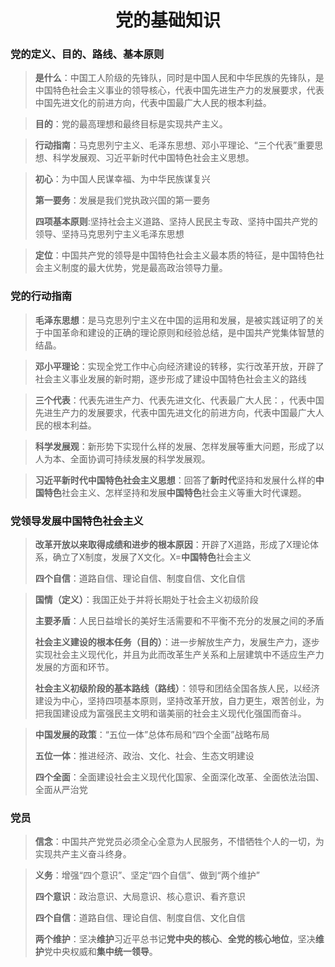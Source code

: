 <h1 align="center">党的基础知识</h1>


### 党的定义、目的、路线、基本原则

> **是什么**：中国工人阶级的先锋队，同时是中国人民和中华民族的先锋队，是中国特色社会主义事业的领导核心，代表中国先进生产力的发展要求，代表中国先进文化的前进方向，代表中国最广大人民的根本利益。

> **目的**：党的最高理想和最终目标是实现共产主义。

> **行动指南**：马克思列宁主义、毛泽东思想、邓小平理论、“三个代表”重要思想、科学发展观、习近平新时代中国特色社会主义思想。 

> **初心**：为中国人民谋幸福、为中华民族谋复兴
>
> **第一要务**：发展是我们党执政兴国的第一要务
>
> **四项基本原则**:坚持社会主义道路、坚持人民民主专政、坚持中国共产党的领导、坚持马克思列宁主义毛泽东思想

> **定位**：中国共产党的领导是中国特色社会主义最本质的特征，是中国特色社会主义制度的最大优势，党是最高政治领导力量。


### 党的行动指南

> **毛泽东思想**：是马克思列宁主义在中国的运用和发展，是被实践证明了的关于中国革命和建设的正确的理论原则和经验总结，是中国共产党集体智慧的结晶。

> **邓小平理论**：实现全党工作中心向经济建设的转移，实行改革开放，开辟了社会主义事业发展的新时期，逐步形成了建设中国特色社会主义的路线

> **三个代表**：代表先进生产力、代表先进文化、代表最广大人民：，代表中国先进生产力的发展要求，代表中国先进文化的前进方向，代表中国最广大人民的根本利益。

> **科学发展观**：新形势下实现什么样的发展、怎样发展等重大问题，形成了以人为本、全面协调可持续发展的科学发展观。

> **习近平新时代中国特色社会主义思想**：回答了**新时代**坚持和发展什么样的**中国特色**社会主义、怎样坚持和发展**中国特色**社会主义等重大时代课题。

### 党领导发展中国特色社会主义

> **改革开放以来取得成绩和进步的根本原因**：开辟了X道路，形成了X理论体系，确立了X制度，发展了X文化。X=**中国特色**社会主义
>
> **四个自信**：道路自信、理论自信、制度自信、文化自信

> **国情（定义）**：我国正处于并将长期处于社会主义初级阶段
>
> **主要矛盾**：人民日益增长的美好生活需要和不平衡不充分的发展之间的矛盾
>
> **社会主义建设的根本任务（目的）**：进一步解放生产力，发展生产力，逐步实现社会主义现代化，并且为此而改革生产关系和上层建筑中不适应生产力发展的方面和环节。
>
> **社会主义初级阶段的基本路线（路线）**：领导和团结全国各族人民，以经济建设为中心，坚持四项基本原则，坚持改革开放，自力更生，艰苦创业，为把我国建设成为富强民主文明和谐美丽的社会主义现代化强国而奋斗。

> **中国发展的政策**：“五位一体”总体布局和“四个全面”战略布局
>
> **五位一体**：推进经济、政治、文化、社会、生态文明建设
>
> **四个全面**：全面建设社会主义现代化国家、全面深化改革、全面依法治国、全面从严治党


### 党员

> **信念**：中国共产党党员必须全心全意为人民服务，不惜牺牲个人的一切，为实现共产主义奋斗终身。

> **义务**：增强“四个意识”、坚定“四个自信”、做到“两个维护”
> 
> **四个意识**：政治意识、大局意识、核心意识、看齐意识
>
> **四个自信**：道路自信、理论自信、制度自信、文化自信
>
> **两个维护**：坚决**维护**习近平总书记**党中央的核心**、**全党的核心地位**，坚决**维护**党中央权威和**集中统一领导**。